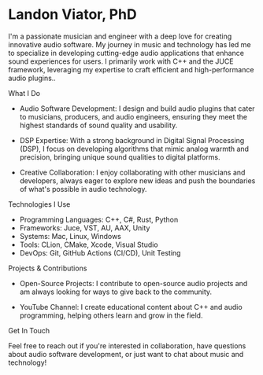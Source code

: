 # Landon Viator, PhD

I'm a passionate musician and engineer with a deep love for creating innovative audio software. My journey in music 
and technology has led me to specialize in developing cutting-edge audio applications that enhance sound experiences 
for users. I primarily work with C++ and the JUCE framework, leveraging my expertise to craft efficient and 
high-performance audio plugins..

What I Do

- Audio Software Development: I design and build audio plugins that cater to musicians, producers, and audio engineers, 
ensuring they meet the highest standards of sound quality and usability.

- DSP Expertise: With a strong background in Digital Signal Processing (DSP), I focus on developing algorithms that mimic 
analog warmth and precision, bringing unique sound qualities to digital platforms.

- Creative Collaboration: I enjoy collaborating with other musicians and developers, always eager to explore new ideas 
and push the boundaries of what's possible in audio technology.

Technologies I Use

- Programming Languages: C++, C#, Rust, Python
- Frameworks: Juce, VST, AU, AAX, Unity
- Systems: Mac, Linux, Windows
- Tools: CLion, CMake, Xcode, Visual Studio
- DevOps: Git, GitHub Actions (CI/CD), Unit Testing

Projects & Contributions

- Open-Source Projects: I contribute to open-source audio projects and am always looking for ways to give back to the 
community.

- YouTube Channel: I create educational content about C++ and audio programming, helping others learn and grow in the 
field.

Get In Touch

Feel free to reach out if you're interested in collaboration, have questions about audio software development, 
or just want to chat about music and technology!
